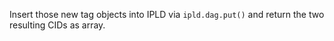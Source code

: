 Insert those new tag objects into IPLD via `ipld.dag.put()` and return the two resulting CIDs as array.
